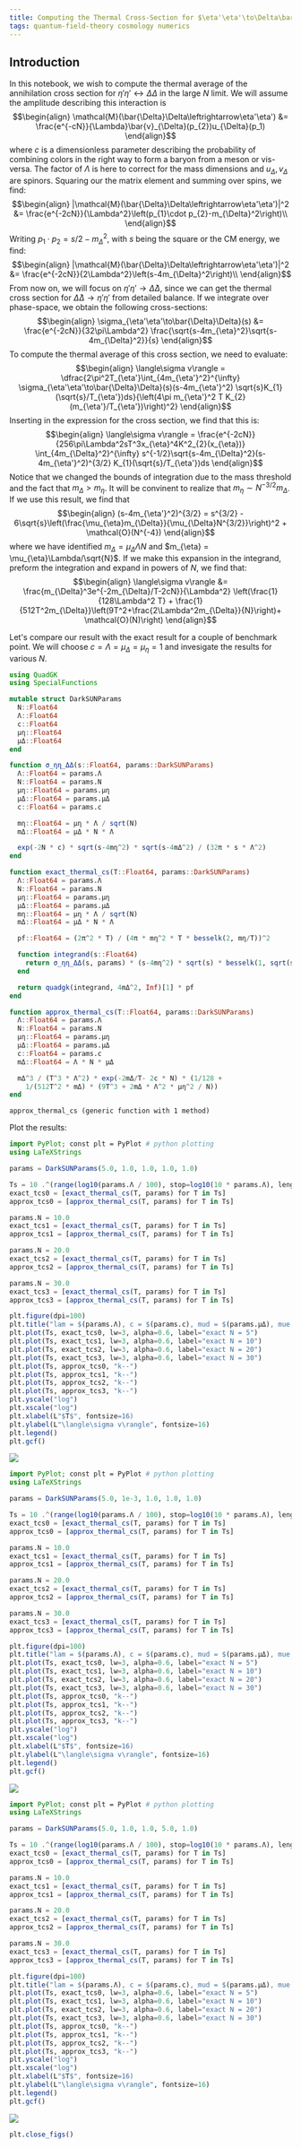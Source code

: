```yaml
---
title: Computing the Thermal Cross-Section for $\eta'\eta'\to\Delta\bar{\Delta}$ in a Large-N SU(N) Gauge Theory
tags: quantum-field-theory cosmology numerics
---
```


## Introduction
In this notebook, we wish to compute the thermal average of the
annihilation cross section for $\eta'\eta'\leftrightarrow\Delta\Delta$ in
the large $N$ limit. We will assume the amplitude describing this interaction
is
$$\begin{align}
  \mathcal{M}(\bar{\Delta}\Delta\leftrightarrow\eta'\eta') &=
  \frac{e^{-cN}}{\Lambda}\bar{v}_{\Delta}(p_{2})u_{\Delta}(p_1)
\end{align}$$
where $c$ is a dimensionless parameter describing the probability of
combining colors in the right way to form a baryon from a meson or vis-versa.
The factor of $\Lambda$ is here to correct for the mass dimensions and
$u_{\Delta}, v_{\Delta}$ are spinors. Squaring our the matrix element and
summing over spins, we find:
$$\begin{align}
  |\mathcal{M}(\bar{\Delta}\Delta\leftrightarrow\eta'\eta')|^2 &=
  \frac{e^{-2cN}}{\Lambda^2}\left(p_{1}\cdot p_{2}-m_{\Delta}^2\right)\\
\end{align}$$
Writing $p_{1}\cdot p_{2} = s/2 - m_{\Delta}^2$, with $s$ being the square
or the CM energy, we find:
$$\begin{align}
  |\mathcal{M}(\bar{\Delta}\Delta\leftrightarrow\eta'\eta')|^2 &=
  \frac{e^{-2cN}}{2\Lambda^2}\left(s-4m_{\Delta}^2\right)\\
\end{align}$$
From now on, we will focus on $\eta'\eta'\to\bar{\Delta}\Delta$, since
we can get the thermal cross section for $\bar{\Delta}\Delta\to\eta'\eta'$
from detailed balance. If we integrate over phase-space, we obtain the following
cross-sections:
$$\begin{align}
  \sigma_{\eta'\eta'\to\bar{\Delta}\Delta}(s) &=
  \frac{e^{-2cN}}{32\pi\Lambda^2}
  \frac{\sqrt{s-4m_{\eta}^2}\sqrt{s-4m_{\Delta}^2}}{s}
\end{align}$$
To compute the thermal average of this cross section, we need to evaluate:
$$\begin{align}
\langle\sigma v\rangle = \dfrac{2\pi^2T_{\eta'}\int_{4m_{\eta'}^2}^{\infty}
\sigma_{\eta'\eta'\to\bar{\Delta}\Delta}(s)(s-4m_{\eta'}^2)
\sqrt{s}K_{1}(\sqrt{s}/T_{\eta'})ds}{\left(4\pi m_{\eta'}^2 T K_{2}(m_{\eta'}/T_{\eta'})\right)^2}
\end{align}$$
Inserting in the expression for the cross section, we find that this is:
$$\begin{align}
\langle\sigma v\rangle = \frac{e^{-2cN}}{256\pi\Lambda^2sT^3x_{\eta}^4K^2_{2}(x_{\eta})}
\int_{4m_{\Delta}^2}^{\infty}
s^{-1/2}\sqrt{s-4m_{\Delta}^2}(s-4m_{\eta'}^2)^{3/2}
K_{1}(\sqrt{s}/T_{\eta'})ds
\end{align}$$
Notice that we changed the bounds of integration due to the mass threshold
and the fact that $m_{\Delta} > m_{\eta}$. It will be convinent to realize that
$m_{\eta} \sim N^{-3/2}m_{\Delta}$. If we use this result, we find that
$$\begin{align}
(s-4m_{\eta'}^2)^{3/2} = s^{3/2} -
6\sqrt{s}\left(\frac{\mu_{\eta}m_{\Delta}}{\mu_{\Delta}N^{3/2}}\right)^2 +
\mathcal{O}(N^{-4})
\end{align}$$
where we have identified $m_{\Delta} = \mu_{\Delta}\Lambda N$ and
$m_{\eta} = \mu_{\eta}\Lambda/\sqrt{N}$. If we make this expansion in the
integrand, preform the integration and expand in powers of $N$, we find that:
$$\begin{align}
\langle\sigma v\rangle &= \frac{m_{\Delta}^3e^{-2m_{\Delta}/T-2cN}}{\Lambda^2}
\left(\frac{1}{128\Lambda^2 T} +
\frac{1}{512T^2m_{\Delta}}\left(9T^2+\frac{2\Lambda^2m_{\Delta}}{N}\right)+
\mathcal{O}(N)\right)
\end{align}$$

Let's compare our result with the exact result for a couple of benchmark point.
We will choose $c=\Lambda = \mu_{\Delta} = \mu_{\eta} = 1$ and invesigate the
results for various $N$.

````julia
using QuadGK
using SpecialFunctions

mutable struct DarkSUNParams
  N::Float64
  Λ::Float64
  c::Float64
  μη::Float64
  μΔ::Float64
end

function σ_ηη_ΔΔ(s::Float64, params::DarkSUNParams)
  Λ::Float64 = params.Λ
  N::Float64 = params.N
  μη::Float64 = params.μη
  μΔ::Float64 = params.μΔ
  c::Float64 = params.c

  mη::Float64 = μη * Λ / sqrt(N)
  mΔ::Float64 = μΔ * N * Λ

  exp(-2N * c) * sqrt(s-4mη^2) * sqrt(s-4mΔ^2) / (32π * s * Λ^2)
end

function exact_thermal_cs(T::Float64, params::DarkSUNParams)
  Λ::Float64 = params.Λ
  N::Float64 = params.N
  μη::Float64 = params.μη
  μΔ::Float64 = params.μΔ
  mη::Float64 = μη * Λ / sqrt(N)
  mΔ::Float64 = μΔ * N * Λ

  pf::Float64 = (2π^2 * T) / (4π * mη^2 * T * besselk(2, mη/T))^2

  function integrand(s::Float64)
    return σ_ηη_ΔΔ(s, params) * (s-4mη^2) * sqrt(s) * besselk(1, sqrt(s)/T)
  end

  return quadgk(integrand, 4mΔ^2, Inf)[1] * pf
end

function approx_thermal_cs(T::Float64, params::DarkSUNParams)
  Λ::Float64 = params.Λ
  N::Float64 = params.N
  μη::Float64 = params.μη
  μΔ::Float64 = params.μΔ
  c::Float64 = params.c
  mΔ::Float64 = Λ * N * μΔ

  mΔ^3 / (T^3 * Λ^2) * exp(-2mΔ/T- 2c * N) * (1/128 +
    1/(512T^2 * mΔ) * (9T^3 + 2mΔ * Λ^2 * μη^2 / N))
end
````


````
approx_thermal_cs (generic function with 1 method)
````





Plot the results:
````julia
import PyPlot; const plt = PyPlot # python plotting
using LaTeXStrings

params = DarkSUNParams(5.0, 1.0, 1.0, 1.0, 1.0)

Ts = 10 .^(range(log10(params.Λ / 100), stop=log10(10 * params.Λ), length=100))
exact_tcs0 = [exact_thermal_cs(T, params) for T in Ts]
approx_tcs0 = [approx_thermal_cs(T, params) for T in Ts]

params.N = 10.0
exact_tcs1 = [exact_thermal_cs(T, params) for T in Ts]
approx_tcs1 = [approx_thermal_cs(T, params) for T in Ts]

params.N = 20.0
exact_tcs2 = [exact_thermal_cs(T, params) for T in Ts]
approx_tcs2 = [approx_thermal_cs(T, params) for T in Ts]

params.N = 30.0
exact_tcs3 = [exact_thermal_cs(T, params) for T in Ts]
approx_tcs3 = [approx_thermal_cs(T, params) for T in Ts]

plt.figure(dpi=100)
plt.title("lam = $(params.Λ), c = $(params.c), mud = $(params.μΔ), mue = $(params.μη)")
plt.plot(Ts, exact_tcs0, lw=3, alpha=0.6, label="exact N = 5")
plt.plot(Ts, exact_tcs1, lw=3, alpha=0.6, label="exact N = 10")
plt.plot(Ts, exact_tcs2, lw=3, alpha=0.6, label="exact N = 20")
plt.plot(Ts, exact_tcs3, lw=3, alpha=0.6, label="exact N = 30")
plt.plot(Ts, approx_tcs0, "k--")
plt.plot(Ts, approx_tcs1, "k--")
plt.plot(Ts, approx_tcs2, "k--")
plt.plot(Ts, approx_tcs3, "k--")
plt.yscale("log")
plt.xscale("log")
plt.xlabel(L"$T$", fontsize=16)
plt.ylabel(L"\langle\sigma v\rangle", fontsize=16)
plt.legend()
plt.gcf()
````


![]({{site.baseurl}}/assets/img/2019-08-22-thermal-cross-section-eta-prime-delta_2_1.png)

````julia
import PyPlot; const plt = PyPlot # python plotting
using LaTeXStrings

params = DarkSUNParams(5.0, 1e-3, 1.0, 1.0, 1.0)

Ts = 10 .^(range(log10(params.Λ / 100), stop=log10(10 * params.Λ), length=100))
exact_tcs0 = [exact_thermal_cs(T, params) for T in Ts]
approx_tcs0 = [approx_thermal_cs(T, params) for T in Ts]

params.N = 10.0
exact_tcs1 = [exact_thermal_cs(T, params) for T in Ts]
approx_tcs1 = [approx_thermal_cs(T, params) for T in Ts]

params.N = 20.0
exact_tcs2 = [exact_thermal_cs(T, params) for T in Ts]
approx_tcs2 = [approx_thermal_cs(T, params) for T in Ts]

params.N = 30.0
exact_tcs3 = [exact_thermal_cs(T, params) for T in Ts]
approx_tcs3 = [approx_thermal_cs(T, params) for T in Ts]

plt.figure(dpi=100)
plt.title("lam = $(params.Λ), c = $(params.c), mud = $(params.μΔ), mue = $(params.μη)")
plt.plot(Ts, exact_tcs0, lw=3, alpha=0.6, label="exact N = 5")
plt.plot(Ts, exact_tcs1, lw=3, alpha=0.6, label="exact N = 10")
plt.plot(Ts, exact_tcs2, lw=3, alpha=0.6, label="exact N = 20")
plt.plot(Ts, exact_tcs3, lw=3, alpha=0.6, label="exact N = 30")
plt.plot(Ts, approx_tcs0, "k--")
plt.plot(Ts, approx_tcs1, "k--")
plt.plot(Ts, approx_tcs2, "k--")
plt.plot(Ts, approx_tcs3, "k--")
plt.yscale("log")
plt.xscale("log")
plt.xlabel(L"$T$", fontsize=16)
plt.ylabel(L"\langle\sigma v\rangle", fontsize=16)
plt.legend()
plt.gcf()
````


![]({{site.baseurl}}/assets/img/2019-08-22-thermal-cross-section-eta-prime-delta_3_1.png)

````julia
import PyPlot; const plt = PyPlot # python plotting
using LaTeXStrings

params = DarkSUNParams(5.0, 1.0, 1.0, 5.0, 1.0)

Ts = 10 .^(range(log10(params.Λ / 100), stop=log10(10 * params.Λ), length=100))
exact_tcs0 = [exact_thermal_cs(T, params) for T in Ts]
approx_tcs0 = [approx_thermal_cs(T, params) for T in Ts]

params.N = 10.0
exact_tcs1 = [exact_thermal_cs(T, params) for T in Ts]
approx_tcs1 = [approx_thermal_cs(T, params) for T in Ts]

params.N = 20.0
exact_tcs2 = [exact_thermal_cs(T, params) for T in Ts]
approx_tcs2 = [approx_thermal_cs(T, params) for T in Ts]

params.N = 30.0
exact_tcs3 = [exact_thermal_cs(T, params) for T in Ts]
approx_tcs3 = [approx_thermal_cs(T, params) for T in Ts]

plt.figure(dpi=100)
plt.title("lam = $(params.Λ), c = $(params.c), mud = $(params.μΔ), mue = $(params.μη)")
plt.plot(Ts, exact_tcs0, lw=3, alpha=0.6, label="exact N = 5")
plt.plot(Ts, exact_tcs1, lw=3, alpha=0.6, label="exact N = 10")
plt.plot(Ts, exact_tcs2, lw=3, alpha=0.6, label="exact N = 20")
plt.plot(Ts, exact_tcs3, lw=3, alpha=0.6, label="exact N = 30")
plt.plot(Ts, approx_tcs0, "k--")
plt.plot(Ts, approx_tcs1, "k--")
plt.plot(Ts, approx_tcs2, "k--")
plt.plot(Ts, approx_tcs3, "k--")
plt.yscale("log")
plt.xscale("log")
plt.xlabel(L"$T$", fontsize=16)
plt.ylabel(L"\langle\sigma v\rangle", fontsize=16)
plt.legend()
plt.gcf()
````


![]({{site.baseurl}}/assets/img/2019-08-22-thermal-cross-section-eta-prime-delta_4_1.png)

````julia
plt.close_figs()
````
